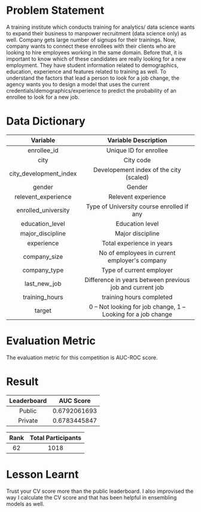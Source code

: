 # Problem Statement #
A training institute which conducts training for analytics/ data science wants to expand their business to manpower recruitment (data science only) as well. 
Company gets large number of signups for their trainings. Now, company wants to connect these enrollees with their clients who are looking to hire employees working in the same domain. Before that, it is important to know which of these candidates are really looking for a new employment. They have student information related to demographics, education, experience and features related to training as well.
To understand the factors that lead a person to look for a job change, the agency wants you to design a model that uses the current credentials/demographics/experience to predict the probability of an enrollee to look for a new job.

# Data Dictionary #
| Variable 	  |	Variable Description |
|:-------------:|:-------------:|
enrollee_id | Unique ID for enrollee
city | City code
city_development_index | Developement index of the city (scaled)
gender | Gender
relevent_experience | Relevent experience
enrolled_university | Type of University course enrolled if any
education_level | Education level
major_discipline | Major discipline
experience | Total experience in years
company_size | No of employees in current employer's company
company_type | Type of current employer
last_new_job | Difference in years between previous job and current job
training_hours | training hours completed
target | 0 – Not looking for job change, 1 – Looking for a job change

# Evaluation Metric #

The evaluation metric for this competition is AUC-ROC score.

# Result #
| Leaderboard  | AUC Score |
|:-------------:|:-------------:|
| Public | 0.6792061693 | 
| Private | 0.6783445847 | 
 
| Rank  | Total Participants |
|:-------------:|:-------------:|
| 62 | 1018 |
 
# Lesson Learnt #
Trust your CV score more than the public leaderboard. I also improvised the way I calculate the CV score and that has been helpful in ensembling models as well.
 